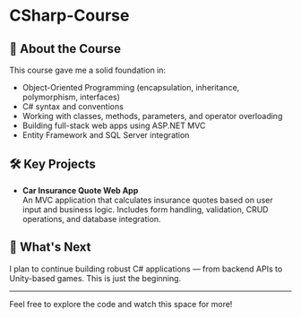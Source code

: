 # CSharp-Course


## 📘 About the Course

This course gave me a solid foundation in:
- Object-Oriented Programming (encapsulation, inheritance, polymorphism, interfaces)
- C# syntax and conventions
- Working with classes, methods, parameters, and operator overloading
- Building full-stack web apps using ASP.NET MVC
- Entity Framework and SQL Server integration

## 🛠 Key Projects

- **Car Insurance Quote Web App**  
  An MVC application that calculates insurance quotes based on user input and business logic. Includes form handling, validation, CRUD operations, and database integration.


## 🚀 What's Next

I plan to continue building robust C# applications — from backend APIs to Unity-based games. This is just the beginning.

---

Feel free to explore the code and watch this space for more!

